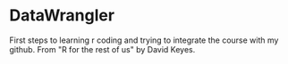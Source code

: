 # DataWrangler

First steps to learning r coding and trying to integrate the course with my github.  From "R for the rest of us" by David Keyes.
